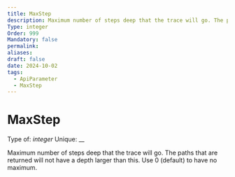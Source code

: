 ```yaml
---
title: MaxStep
description: Maximum number of steps deep that the trace will go. The paths that are returned will not have a depth larger than this. Use 0 (default) to have no maximum.
Type: integer
Order: 999
Mandatory: false
permalink: 
aliases: 
draft: false
date: 2024-10-02
tags:
  - ApiParameter
  - MaxStep
---
```

# MaxStep

Type of: _integer_
Unique: __

Maximum number of steps deep that the trace will go. The paths that are returned will not have a depth larger than this. Use 0 (default) to have no maximum.

